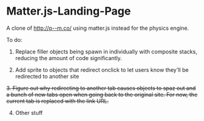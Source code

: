 # Matter.js-Landing-Page
A clone of http://p--m.co/ using matter.js instead for the physics engine.


To do:
  1. Replace filler objects being spawn in individually with composite stacks, reducing the amount of code significantly.
  
  2. Add sprite to objects that redirect onclick to let users know they'll be redirected to another site
  
  ~~3. Figure out why redirecting to another tab causes objects to spaz out and a bunch of new tabs open when going back to the        original site. For now, the current tab is replaced with the link URL.~~
  
  4. Other stuff
